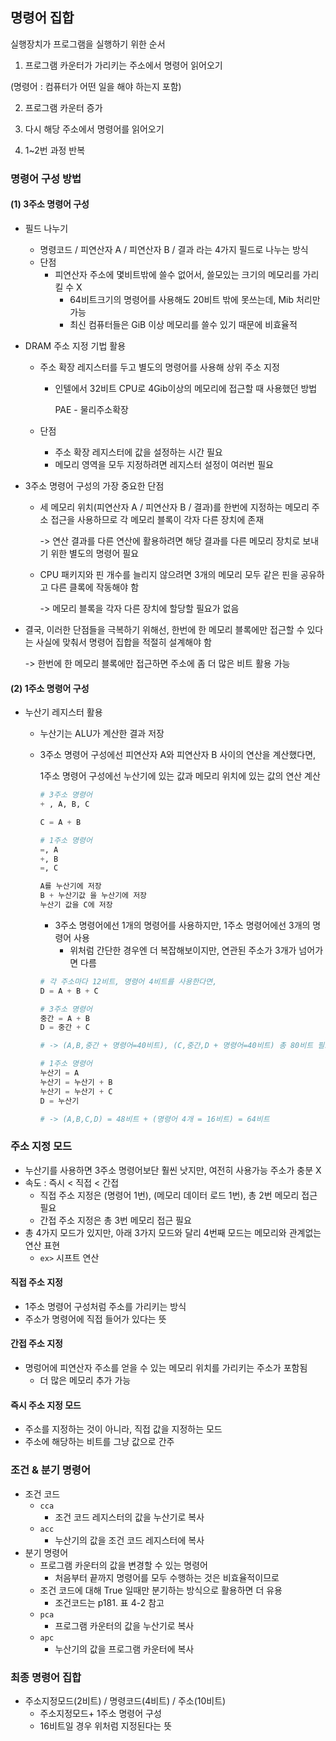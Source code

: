 ## 명령어 집합    

실행장치가 프로그램을 실행하기 위한 순서   

1.  프로그램 카운터가 가리키는 주소에서 명령어 읽어오기 

   (명령어 : 컴퓨터가 어떤 일을 해야 하는지 포함)   

2. 프로그램 카운터 증가   

3. 다시 해당 주소에서 명령어를 읽어오기   

4. 1~2번 과정 반복    



### 명령어 구성 방법         

#### (1) 3주소 명령어 구성    

- 필드 나누기   
  - 명령코드 / 피연산자 A / 피연산자 B / 결과 라는 4가지 필드로 나누는 방식   
  - 단점   
    - 피연산자 주소에 몇비트밖에 쓸수 없어서, 쓸모있는 크기의 메모리를 가리킬 수 X      
      - 64비트크기의 명령어를 사용해도 20비트 밖에 못쓰는데, Mib 처리만 가능
      - 최신 컴퓨터들은 GiB 이상 메모리를 쓸수 있기 때문에 비효율적    



- DRAM 주소 지정 기법 활용         
  - 주소 확장 레지스터를 두고 별도의 명령어를 사용해 상위 주소 지정    

    - 인텔에서 32비트 CPU로 4Gib이상의 메모리에 접근할 때 사용했던 방법 

      PAE - 물리주소확장        

  - 단점   

    - 주소 확장 레지스터에 값을 설정하는 시간 필요    
    - 메모리 영역을 모두 지정하려면 레지스터 설정이 여러번 필요   



- 3주소 명령어 구성의 가장 중요한 단점    

  - 세 메모리 위치(피연산자 A / 피연산자 B / 결과)를 한번에 지정하는 메모리 주소 접근을 사용하므로 각 메모리 블록이 각자 다른 장치에 존재      

    -> 연산 결과를 다른 연산에 활용하려면 해당 결과를 다른 메모리 장치로 보내기 위한 별도의 명령어 필요    

  - CPU 패키지와 핀 개수를 늘리지 않으려면 3개의 메모리 모두 같은 핀을 공유하고 다른 클록에 작동해야 함   

    -> 메모리 블록을 각자 다른 장치에 할당할 필요가 없음    



- 결국, 이러한 단점들을 극복하기 위해선, 한번에 한 메모리 블록에만 접근할 수 있다는 사실에 맞춰서 명령어 집합을 적절히 설계해야 함       

  -> 한번에 한 메모리 블록에만 접근하면 주소에 좀 더 많은 비트 활용 가능       



#### (2) 1주소 명령어 구성   

- 누산기 레지스터 활용   

  - 누산기는 ALU가 계산한 결과 저장    

  - 3주소 명령어 구성에선 피연산자 A와 피연산자 B 사이의 연산을 계산했다면,   

    1주소 명령어 구성에선 누산기에 있는 값과 메모리 위치에 있는 값의 연산 계산   

    ```python
    # 3주소 명령어 
    + , A, B, C
    
    C = A + B 
    
    # 1주소 명령어
    =, A
    +, B
    =, C
    
    A를 누산기에 저장
    B + 누산기값 을 누산기에 저장
    누산기 값을 C에 저장
    ```

    - 3주소 명령어에선 1개의 명령어를 사용하지만, 1주소 명령어에선 3개의 명령어 사용   
      - 위처럼 간단한 경우엔 더 복잡해보이지만, 연관된 주소가 3개가 넘어가면 다름   

    ```python
    # 각 주소마다 12비트, 명령어 4비트를 사용한다면,
    D = A + B + C
    
    # 3주소 명령어 
    중간 = A + B
    D = 중간 + C
    
    # -> (A,B,중간 + 명령어=40비트), (C,중간,D + 명령어=40비트) 총 80비트 필요
    
    # 1주소 명령어
    누산기 = A
    누산기 = 누산기 + B
    누산기 = 누산기 + C
    D = 누산기
    
    # -> (A,B,C,D) = 48비트 + (명령어 4개 = 16비트) = 64비트
    ```



### 주소 지정 모드  

- 누산기를 사용하면 3주소 명령어보단 훨씬 낫지만, 여전히 사용가능 주소가 충분 X         
- 속도 : 즉시 < 직접 < 간접    
  - 직접 주소 지정은 (명령어 1번), (메모리 데이터 로드 1번), 총 2번 메모리 접근 필요   
  - 간접 주소 지정은 총 3번 메모리 접근 필요     
- 총 4가지 모드가 있지만, 아래 3가지 모드와 달리 4번째 모드는 메모리와 관계없는 연산 표현   
  - `ex>` 시프트 연산     



#### 직접 주소 지정  

- 1주소 명령어 구성처럼 주소를 가리키는 방식    
- 주소가 명령어에 직접 들어가 있다는 뜻      



#### 간접 주소 지정   

- 명렁어에 피연산자 주소를 얻을 수 있는 메모리 위치를 가리키는 주소가 포함됨    
  - 더 많은 메모리 추가 가능    



#### 즉시 주소 지정 모드 

- 주소를 지정하는 것이 아니라, 직접 값을 지정하는 모드    
- 주소에 해당하는 비트를 그냥 값으로 간주    





### 조건 & 분기 명령어 

- 조건 코드   
  - `cca` 
    - 조건 코드 레지스터의 값을 누산기로 복사   
  - `acc`  
    - 누산기의 값을 조건 코드 레지스터에 복사    
- 분기 명령어    
  - 프로그램 카운터의 값을 변경할 수 있는 명령어    
    - 처음부터 끝까지 명령어를 모두 수행하는 것은 비효율적이므로           
  - 조건 코드에 대해 True 일때만 분기하는 방식으로 활용하면 더 유용    
    - 조건코드는 p181. 표 4-2 참고    
  - `pca`    
    - 프로그램 카운터의 값을 누산기로 복사   
  - `apc`    
    - 누산기의 값을 프로그램 카운터에 복사    



### 최종 명령어 집합    

- 주소지정모드(2비트) / 명령코드(4비트) / 주소(10비트)   
  - 주소지정모드+ 1주소 명령어 구성   
  - 16비트일 경우 위처럼 지정된다는 뜻    







